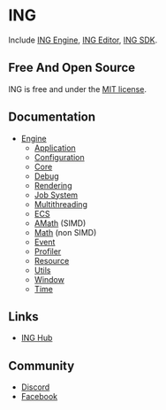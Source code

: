 # ING #
Include [ING Engine](https://github.com/INGTechnologies/ING/blob/main/Documentation/Engine/Engine.md), [ING Editor](https://github.com/INGTechnologies/ING/blob/main/Documentation/Editor/Editor.md), [ING SDK](https://github.com/INGTechnologies/ING/blob/main/Documentation/SDK/SDK.md).


## Free And Open Source ##
ING is free and under the [MIT license](https://github.com/INGTechnologies/ING/blob/main/LICENSE).


## Documentation ##
+ [Engine](https://github.com/INGTechnologies/ING/blob/main/Documentation/Engine/Engine.md)
  - [Application](https://github.com/INGTechnologies/ING/blob/main/Documentation/Engine/Application/Application.md)
  - [Configuration](https://github.com/INGTechnologies/ING/blob/main/Documentation/Engine/Configuration/Configuration.md)
  - [Core](https://github.com/INGTechnologies/ING/blob/main/Documentation/Engine/Core/Core.md)
  - [Debug](https://github.com/INGTechnologies/ING/blob/main/Documentation/Engine/Debug/Debug.md)
  - [Rendering](https://github.com/INGTechnologies/ING/blob/main/Documentation/Engine/Rendering/Rendering.md)
  - [Job System](https://github.com/INGTechnologies/ING/blob/main/Documentation/Engine/JobSystem/JobSystem.md)
  - [Multithreading](https://github.com/INGTechnologies/ING/blob/main/Documentation/Engine/Multithreading/Multithreading.md)
  - [ECS](https://github.com/INGTechnologies/ING/blob/main/Documentation/Engine/ECS/ECS.md)
  - [AMath](https://github.com/INGTechnologies/ING/blob/main/Documentation/Engine/AMath/AMath.md) (SIMD)
  - [Math](https://github.com/INGTechnologies/ING/blob/main/Documentation/Engine/Math/Math.md) (non SIMD)
  - [Event](https://github.com/INGTechnologies/ING/blob/main/Documentation/Engine/Event/Event.md)
  - [Profiler](https://github.com/INGTechnologies/ING/blob/main/Documentation/Engine/Profiler/Profiler.md)
  - [Resource](https://github.com/INGTechnologies/ING/blob/main/Documentation/Engine/Resource/Resource.md)
  - [Utils](https://github.com/INGTechnologies/ING/blob/main/Documentation/Engine/Utils/Utils.md)
  - [Window](https://github.com/INGTechnologies/ING/blob/main/Documentation/Engine/Window/Window.md)
  - [Time](https://github.com/INGTechnologies/ING/blob/main/Documentation/Engine/Time/Time.md)


## Links ##
+ [ING Hub](https://github.com/INGTechnologies/INGHub)


## Community
+ [Discord](https://discord.gg/5BYVT6QJkf)
+ [Facebook](https://www.facebook.com/groups/654915242378688)

